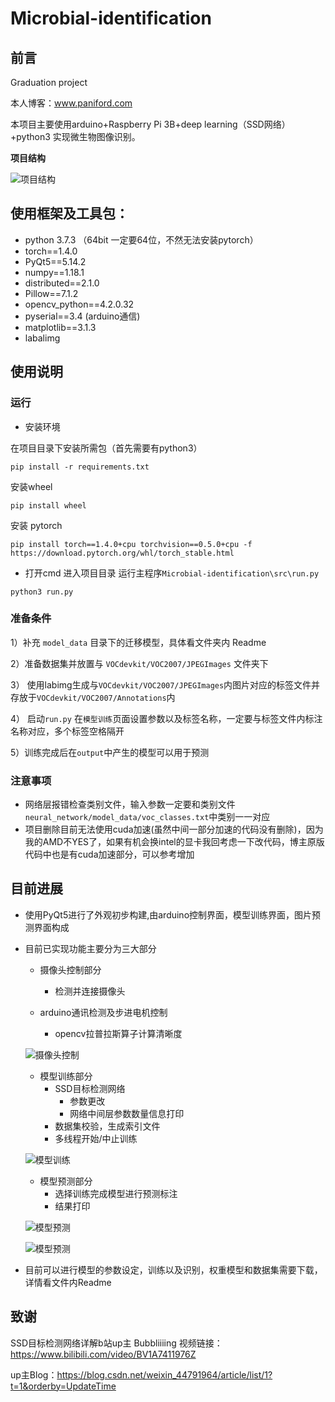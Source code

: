 # Microbial-identification
 ## 前言

 Graduation project

本人博客：www.paniford.com

本项目主要使用arduino+Raspberry Pi 3B+deep learning（SSD网络）+python3 实现微生物图像识别。

**项目结构**

![项目结构](doc/tree.png)

## 使用框架及工具包：

- python 3.7.3 （64bit 一定要64位，不然无法安装pytorch）
- torch==1.4.0
- PyQt5==5.14.2
- numpy==1.18.1
- distributed==2.1.0
- Pillow==7.1.2
- opencv_python==4.2.0.32
- pyserial==3.4 (arduino通信)
- matplotlib==3.1.3
- labalimg

 

## 使用说明

### 运行

- 安装环境

在项目目录下安装所需包（首先需要有python3）

```
pip install -r requirements.txt
```
安装wheel
```angular2
pip install wheel
```

安装 pytorch
```angular2
pip install torch==1.4.0+cpu torchvision==0.5.0+cpu -f https://download.pytorch.org/whl/torch_stable.html
```

- 打开cmd 进入项目目录 运行主程序`Microbial-identification\src\run.py`

```
python3 run.py
```

### 准备条件

1）补充 `model_data` 目录下的迁移模型，具体看文件夹内 Readme

2）准备数据集并放置与 `VOCdevkit/VOC2007/JPEGImages` 文件夹下

3） 使用labimg生成与`VOCdevkit/VOC2007/JPEGImages`内图片对应的标签文件并存放于`VOCdevkit/VOC2007/Annotations`内

4） 启动`run.py` 在`模型训练`页面设置参数以及标签名称，一定要与标签文件内标注名称对应，多个标签空格隔开

5）训练完成后在`output`中产生的模型可以用于预测



### 注意事项

- 网络层报错检查类别文件，输入参数一定要和类别文件`neural_network/model_data/voc_classes.txt`中类别一一对应
- 项目删除目前无法使用cuda加速(虽然中间一部分加速的代码没有删除)，因为我的AMD不YES了，如果有机会换intel的显卡我回考虑一下改代码，博主原版代码中也是有cuda加速部分，可以参考增加


## 目前进展

- 使用PyQt5进行了外观初步构建,由arduino控制界面，模型训练界面，图片预测界面构成

- 目前已实现功能主要分为三大部分

  - 摄像头控制部分

    - 检测并连接摄像头
  - arduino通讯检测及步进电机控制
    - opencv拉普拉斯算子计算清晰度

  ![摄像头控制](doc/1.png)

  - 模型训练部分
    - SSD目标检测网络
      - 参数更改
      - 网络中间层参数数量信息打印
    - 数据集校验，生成索引文件
    - 多线程开始/中止训练

  ![模型训练](doc/2.png)

  - 模型预测部分
    - 选择训练完成模型进行预测标注
    - 结果打印

  ![模型预测](doc/3.png)

  ![模型预测](doc/4.png)

- 目前可以进行模型的参数设定，训练以及识别，权重模型和数据集需要下载，详情看文件内Readme



## 致谢

SSD目标检测网络详解b站up主 Bubbliiiing 视频链接：https://www.bilibili.com/video/BV1A7411976Z

up主Blog：https://blog.csdn.net/weixin_44791964/article/list/1?t=1&orderby=UpdateTime